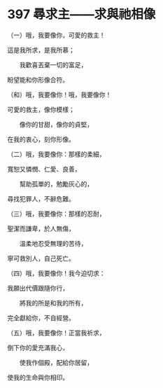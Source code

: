 # 397 尋求主——求與祂相像

（一）哦，我要像你，可愛的救主！

這是我所求，是我所慕；

　　我歡喜丟棄一切的富足，

盼望能和你形像合符。

（和）哦，我要像你！哦，我要像你！

可愛的救主，像你模樣；

　　像你的甘甜，像你的貞堅，

在我的衷心，刻你形像。

（二）哦，我要像你：那樣的柔細，

寬恕又憐憫、仁愛、良善，

　　幫助孤單的，勉勵灰心的，

尋找犯罪人，不辭危難。

（三）哦，我要像你：那樣的忍耐，

聖潔而謙卑，於人無傷，

　　溫柔地忍受無理的苦待，

寧可救別人，自己死亡。

（四）哦，我要像你！我今迫切求：

我願出代價跟隨你行，

　　將我的所是和我的所有，

完全獻給你，不自經營。

（五）哦，我要像你！正當我祈求，

倒下你的愛充滿我心，

　　使我作個殿，配給你居留，

使我的生命與你相印。

